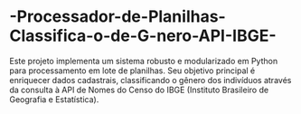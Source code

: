 # -Processador-de-Planilhas-Classifica-o-de-G-nero-API-IBGE-
Este projeto implementa um sistema robusto e modularizado em Python para processamento em lote de planilhas. Seu objetivo principal é enriquecer dados cadastrais, classificando o gênero dos indivíduos através da consulta à API de Nomes do Censo do IBGE (Instituto Brasileiro de Geografia e Estatística).
